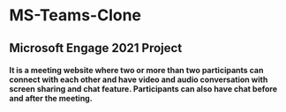 # MS-Teams-Clone
## Microsoft Engage 2021 Project
#### It is a meeting website where two or more than two participants can connect with each other and have video and audio conversation with screen sharing and chat feature. Participants can also have chat before and after the meeting.
